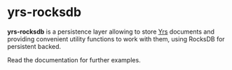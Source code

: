 # yrs-rocksdb

**yrs-rocksdb** is a persistence layer allowing to store [Yrs](https://docs.rs/yrs/latest/yrs/index.html)
documents and providing convenient utility functions to work with them, using RocksDB for persistent backed.

Read the documentation for further examples.